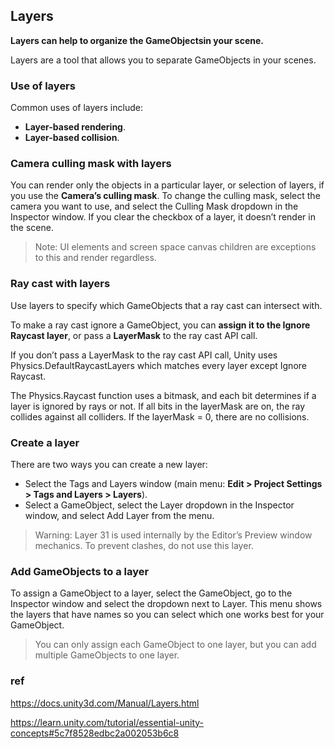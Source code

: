 ## Layers
**Layers can help to organize the GameObjectsin your scene.**

Layers are a tool that allows you to separate GameObjects in your scenes.

### Use of layers
Common uses of layers include: 
- **Layer-based rendering**. 
- **Layer-based collision**.

### Camera culling mask with layers
You can render only the objects in a particular layer, or selection of layers, if you use the **Camera’s culling mask**.
To change the culling mask, select the camera you want to use, and select the Culling Mask dropdown in the Inspector window. If you clear the checkbox of a layer, it doesn’t render in the scene.

> Note: UI elements and screen space canvas children are exceptions to this and render regardless.

### Ray cast with layers
Use layers to specify which GameObjects that a ray cast can intersect with.

To make a ray cast ignore a GameObject, you can **assign it to the Ignore Raycast layer**, or pass a **LayerMask** to the ray cast API call.

If you don’t pass a LayerMask to the ray cast API call, Unity uses Physics.DefaultRaycastLayers which matches every layer except Ignore Raycast.

The Physics.Raycast function uses a bitmask, and each bit determines if a layer is ignored by rays or not. If all bits in the layerMask are on, the ray collides against all colliders. If the layerMask = 0, there are no collisions.

### Create a layer
There are two ways you can create a new layer:

- Select the Tags and Layers window (main menu: **Edit > Project Settings > Tags and Layers > Layers**).
- Select a GameObject, select the Layer dropdown in the Inspector window, and select Add Layer from the menu.

> Warning: Layer 31 is used internally by the Editor’s Preview window mechanics. To prevent clashes, do not use this layer.

### Add GameObjects to a layer
To assign a GameObject to a layer, select the GameObject, go to the Inspector window and select the dropdown next to Layer. This menu shows the layers that have names so you can select which one works best for your GameObject.
> You can only assign each GameObject to one layer, but you can add multiple GameObjects to one layer.


### ref
https://docs.unity3d.com/Manual/Layers.html

https://learn.unity.com/tutorial/essential-unity-concepts#5c7f8528edbc2a002053b6c8


